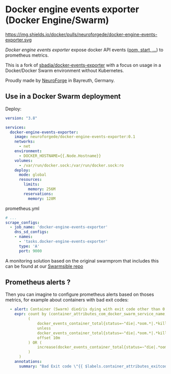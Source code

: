 # Docker engine events exporter (Docker Engine/Swarm)

https://img.shields.io/docker/pulls/neuroforgede/docker-engine-events-exporter.svg

*Docker engine events exporter* expose docker API events ([oom, start, …](https://docs.docker.com/engine/reference/commandline/events/#object-types)) to prometheus metrics.

This is a fork of [sbadia/docker-events-exporter](https://github.com/sbadia/docker-events-exporter) with a focus on usage in a Docker/Docker Swarm environment without Kubernetes.

Proudly made by [NeuroForge](https://neuroforge.de/) in Bayreuth, Germany.

## Use in a Docker Swarm deployment

Deploy:

```yaml
version: "3.8"

services:
  docker-engine-events-exporter:
    image: neuroforgede/docker-engine-events-exporter:0.1
    networks:
      - net
    environment:
      - DOCKER_HOSTNAME={{.Node.Hostname}}
    volumes:
      - /var/run/docker.sock:/var/run/docker.sock:ro
    deploy:
      mode: global
      resources:
        limits:
          memory: 256M
        reservations:
          memory: 128M
```

prometheus.yml

```yaml
# ...
scrape_configs:
  - job_name: 'docker-engine-events-exporter'
    dns_sd_configs:
    - names:
      - 'tasks.docker-engine-events-exporter'
      type: 'A'
      port: 9000
```

A monitoring solution based on the original swarmprom that includes this can be found at our [Swarmsible repo](https://github.com/neuroforgede/swarmsible/tree/master/environments/test/test-swarm/stacks/02_monitoring)

## Prometheus alerts ?

Then you can imagine to configure prometheus alerts based on thoses metrics,
for example about containers with bad exit codes:

```yaml
  - alert: Container (Swarm) died/is dying with exit code other than 0
    expr: count by (container_attributes_com_docker_swarm_service_name, container_attributes_exitcode, status) (
          (
              docker_events_container_total{status=~"die|.*oom.*|.*kill.*", container_attributes_exitcode != "0", container_attributes_exitcode != "" } 
              unless 
              docker_events_container_total{status=~"die|.*oom.*|.*kill.*", container_attributes_exitcode != "0", container_attributes_exitcode != "" }
              offset 10m
          ) OR (
              increase(docker_events_container_total{status=~"die|.*oom.*|.*kill.*", container_attributes_exitcode != "0", container_attributes_exitcode != "" }[10m]) > 0
          )
      )
    annotations:
      summary: "Bad Exit code \"{{ $labels.container_attributes_exitcode }}\" for status \"{{ $labels.status }}\" for service \"{{ $labels.container_attributes_com_docker_swarm_service_name }}\""
```
